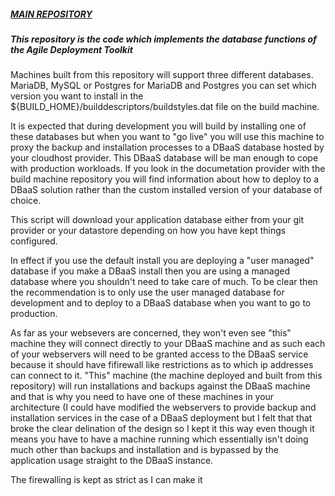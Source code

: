 ##### [MAIN REPOSITORY](https://github.com/wintersys-projects/adt-build-machine-scripts)

##### This repository is the code which implements the database functions of the Agile Deployment Toolkit

Machines built from this repository will support three different databases. MariaDB, MySQL or Postgres for MariaDB and Postgres you can set which version you want to install in the ${BUILD_HOME}/builddescriptors/buildstyles.dat file on the build machine.

It is expected that during development you will build by installing one of these databases but when you want to "go live" you will use this machine to proxy the backup and installation processes to a DBaaS database hosted by your cloudhost provider. This DBaaS database will be man enough to cope with production workloads. If you look in the documetation provider with the build machine repository you will find information about how to deploy to a DBaaS solution rather than the custom installed version of your database of choice. 

This script will download your application database either from your git provider or your datastore depending on how you have kept things configured. 

In effect if you use the default install you are deploying a "user managed" database if you make a DBaaS install then you are using a managed database where you shouldn't need to take care of much. To be clear then the recommendation is to only use the user managed database for development and to deploy to a DBaaS database when you want to go to production.

As far as your websevers are concerned, they won't even see "this" machine they will connect directly to your DBaaS machine and as such each of your webservers will need to be granted access to the DBaaS service because it should have fifirewall like restrictions as to which ip addresses can connect to it. "This" machine (the machine deployed and built from this repository) will run installations and backups against the DBaaS machine and that is why you need to have one of these machines in your architecture (I could have modified the webservers to provide backup and installation services in the case of a DBaaS deployment but I felt that that broke the clear delination of the design so I kept it this way even though it means you have to have a machine running which essentially isn't doing much other than backups and installation and is bypassed by the application usage straight to the DBaaS instance. 

The firewalling is kept as strict as I can make it

